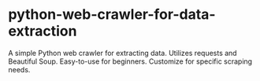 # python-web-crawler-for-data-extraction
A simple Python web crawler for extracting data. Utilizes requests and Beautiful Soup. Easy-to-use for beginners. Customize for specific scraping needs.
